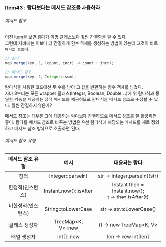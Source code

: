 ### Item43 : 람다보다는 메서드 참조를 사용하라

###### 메서드 참조
이전 item을 보면 람다가 익명 클래스보다 훨씬 간결함을 알 수 있다.  
그런데 자바에는 이보다 더 간결하게 함수 객체를 생성하는 방법이 있는데 그것이 바로 `메서드 참조`다.

```java
// 람다
map.merge(key, 1, (count, incr) -> count + incr);
```
```java
// 메서드 참조
map.merge(key, 1, Integer::sum);
```
람다식을 사용한 코드에선 두 수를 받아 그 합을 반환하는 함수 객체를 넘겼다.  
자바 8부터는 모든 wrapper 클래스(Integer, Boolean, Double ...)에 위 람다식과 동일한 기능을 제공하는
정적 메서드를 제공하므로 람다식을 메서드 참조로 수정할 수 있다. 훨씬 간결하지 않은가?

메서드 참조는 대부분 그에 대응되는 람다보다 간결하므로 메서드 참조를 잘 활용하면 좋다. 람다를 메서드 참조로 바꾸는 방법은
우선 람다식에 해당되는 메서드를 새로 정의하고 메서드 참조 방식으로 호출하면 된다.

###### 메서드 참조 유형

| 메서드 참조 유형  |           예시           |                        대응되는 람다                         |
|:----------:|:----------------------:|:------------------------------------------------------:|
|     정적     |   Integer::parseInt    |              str -> Integer.parseInt(str)              |
| 한정적(인스턴스)  | Instant.now()::isAfter | Instant then = Instant.now();<br/>t -> then.isAfter(t) |
| 비한정적(인스턴스) |  String::toLowerCase   |                str -> str.toLowerCase()                |
|  클래스 생성자   |   TreeMap<K, V>::new   |                () -> new TreeMap<K, V>                 |
|   배열 생성자   |       int[]::new       |                  len -> new int[len]                   |
